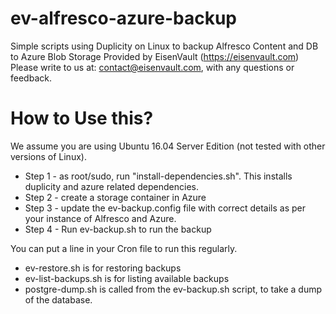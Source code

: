 # ev-alfresco-azure-backup
Simple scripts using Duplicity on Linux to backup Alfresco Content and DB to Azure Blob Storage
Provided by EisenVault (https://eisenvault.com)
Please write to us at: contact@eisenvault.com, with any questions or feedback.

# How to Use this?
We assume you are using Ubuntu 16.04 Server Edition (not tested with other versions of Linux).
* Step 1 - as root/sudo, run "install-dependencies.sh". This installs duplicity and azure related dependencies.
* Step 2 - create a storage container in Azure
* Step 3 - update the ev-backup.config file with correct details as per your instance of Alfresco and Azure.
* Step 4 - Run ev-backup.sh to run the backup

You can put a line in your Cron file to run this regularly.

* ev-restore.sh is for restoring backups
* ev-list-backups.sh is for listing available backups
* postgre-dump.sh is called from the ev-backup.sh script, to take a dump of the database.
